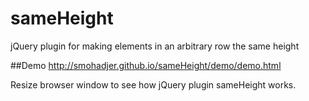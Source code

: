 # sameHeight
jQuery plugin for making elements in an arbitrary row the same height

##Demo
http://smohadjer.github.io/sameHeight/demo/demo.html 

Resize browser window to see how jQuery plugin sameHeight works. 
